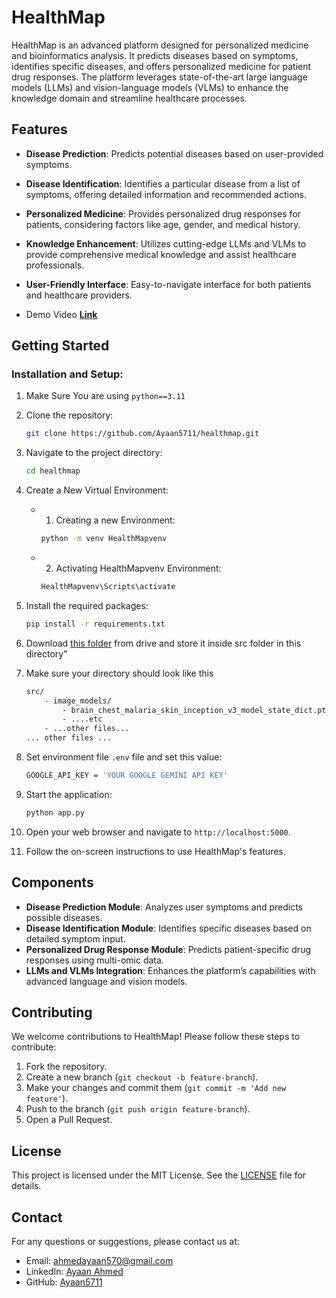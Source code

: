 # HealthMap

HealthMap is an advanced platform designed for personalized medicine and bioinformatics analysis. It predicts diseases based on symptoms, identifies specific diseases, and offers personalized medicine for patient drug responses. The platform leverages state-of-the-art large language models (LLMs) and vision-language models (VLMs) to enhance the knowledge domain and streamline healthcare processes.

## Features

- **Disease Prediction**: Predicts potential diseases based on user-provided symptoms.
- **Disease Identification**: Identifies a particular disease from a list of symptoms, offering detailed information and recommended actions.
- **Personalized Medicine**: Provides personalized drug responses for patients, considering factors like age, gender, and medical history.
- **Knowledge Enhancement**: Utilizes cutting-edge LLMs and VLMs to provide comprehensive medical knowledge and assist healthcare professionals.
- **User-Friendly Interface**: Easy-to-navigate interface for both patients and healthcare providers.

- Demo Video **[Link](https://drive.google.com/file/d/1ZWa58DOyrsY8Mk9yHauWxg_6hak5APEL/view)**

## Getting Started

### Installation and Setup:

1. Make Sure You are using `python==3.11`

2. Clone the repository:
    ```sh
    git clone https://github.com/Ayaan5711/healthmap.git
    ```
3. Navigate to the project directory:
    ```sh
    cd healthmap
    ```

4. Create a New Virtual Environment:
    - 1. Creating a new Environment:
        ```sh
        python -m venv HealthMapvenv
        ```
    - 2. Activating HealthMapvenv Environment:
        ```sh
        HealthMapvenv\Scripts\activate
        ```

5. Install the required packages:
    ```sh
    pip install -r requirements.txt
    ```

6. Download [this folder](https://drive.google.com/drive/folders/17bhvoDmlmTXdryUS-8AGeDieWOtT4q31?usp=sharing) from drive and store it inside src folder in this directory"

7. Make sure your directory should look like this
    ```sh
    src/
        - image_models/
            - brain_chest_malaria_skin_inception_v3_model_state_dict.pth 
            - ....etc
        - ...other files...
    ... other files ...
    ```

8. Set environment file `.env` file and set this value:
    ```sh
    GOOGLE_API_KEY = 'YOUR GOOGLE GEMINI API KEY'
    ```

9. Start the application:
    ```sh
    python app.py
    ```
10. Open your web browser and navigate to `http://localhost:5000`.

11. Follow the on-screen instructions to use HealthMap's features.

## Components

- **Disease Prediction Module**: Analyzes user symptoms and predicts possible diseases.
- **Disease Identification Module**: Identifies specific diseases based on detailed symptom input.
- **Personalized Drug Response Module**: Predicts patient-specific drug responses using multi-omic data.
- **LLMs and VLMs Integration**: Enhances the platform’s capabilities with advanced language and vision models.

## Contributing

We welcome contributions to HealthMap! Please follow these steps to contribute:

1. Fork the repository.
2. Create a new branch (`git checkout -b feature-branch`).
3. Make your changes and commit them (`git commit -m 'Add new feature'`).
4. Push to the branch (`git push origin feature-branch`).
5. Open a Pull Request.

## License

This project is licensed under the MIT License. See the [LICENSE](LICENSE) file for details.

## Contact

For any questions or suggestions, please contact us at:

- Email: ahmedayaan570@gmail.com
- LinkedIn: [Ayaan Ahmed](https://www.linkedin.com/in/ayaan-ahmed-70a5b0157/)
- GitHub: [Ayaan5711](https://github.com/Ayaan5711)

